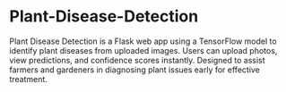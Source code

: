 # Plant-Disease-Detection
Plant Disease Detection is a Flask web app using a TensorFlow model to identify plant diseases from uploaded images. Users can upload photos, view predictions, and confidence scores instantly. Designed to assist farmers and gardeners in diagnosing plant issues early for effective treatment.
